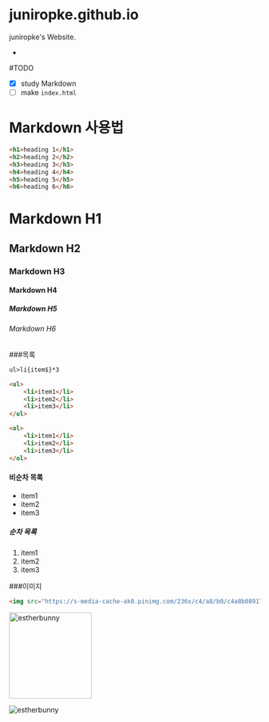 # juniropke.github.io
juniropke's Website.


-

#TODO

- [x] study Markdown
- [ ] make `index.html`

# Markdown 사용법

```html
<h1>heading 1</h1>
<h2>heading 2</h2>
<h3>heading 3</h3>
<h4>heading 4</h4>
<h5>heading 5</h5>
<h6>heading 6</h6>
```

# Markdown H1
## Markdown H2
### Markdown H3
#### Markdown H4
##### Markdown H5
###### Markdown H6

###목록

```html
ul>li{item$}*3

<ul>
	<li>item1</li>
	<li>item2</li>
	<li>item3</li>
</ul>

<ol>
	<li>item1</li>
	<li>item2</li>
	<li>item3</li>
</ol>
```

#### 비순차 목록

- item1
- item2
- item3

##### 순차 목록

1. item1
1. item2
1. item3

###이미지

```html
<img src="https://s-media-cache-ak0.pinimg.com/236x/c4/a8/b0/c4a8b08917495ab5f08c18fa69be306e.jpg" alt="estherbunny">
```
<img src="https://s-media-cache-ak0.pinimg.com/236x/c4/a8/b0/c4a8b08917495ab5f08c18fa69be306e.jpg" alt="estherbunny" width="165.2" height="172.2">

![estherbunny](https://s-media-cache-ak0.pinimg.com/236x/c4/a8/b0/c4a8b08917495ab5f08c18fa69be306e.jpg)